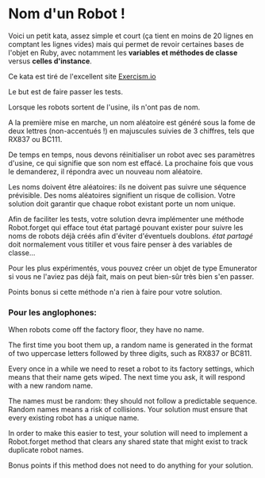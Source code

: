 # Nom d'un Robot !

Voici un petit kata, assez simple et court (ça tient en moins de 20 lignes en comptant les lignes vides) mais qui permet de revoir certaines bases de l'objet en Ruby, avec notamment les **variables et méthodes de classe** versus **celles d'instance**.  

Ce kata est tiré de l'excellent site [Exercism.io](https://exercism.io)

Le but est de faire passer les tests.  

Lorsque les robots sortent de l'usine, ils n'ont pas de nom.  

A la première mise en marche, un nom aléatoire est généré sous la fome de deux lettres (non-accentués !) en majuscules suivies de 3 chiffres, tels que RX837 ou BC111. 

De temps en temps, nous devons réinitialiser un robot avec ses paramètres d'usine, ce qui signifie que son nom est effacé. La prochaine fois que vous le demanderez, il répondra avec un nouveau nom aléatoire. 

Les noms doivent être aléatoires: ils ne doivent pas suivre une séquence prévisible. Des noms aléatoires signifient un risque de collision. Votre solution doit garantir que chaque robot existant porte un nom unique. 

Afin de faciliter les tests, votre solution devra implémenter une méthode Robot.forget qui efface tout état partagé pouvant exister pour suivre les noms de robots déjà créés afin d'éviter d'éventuels doublons. *état partagé* doit normalement vous titiller et vous faire penser à des variables de classe... 

Pour les plus expérimentés, vous pouvez créer un objet de type Emunerator si vous ne l'aviez pas déjà fait, mais on peut bien-sûr très bien s'en passer. 

Points bonus si cette méthode n'a rien à faire pour votre solution. 

### Pour les anglophones:

When robots come off the factory floor, they have no name. 

The first time you boot them up, a random name is generated in the format of two uppercase letters followed by three digits, such as RX837 or BC811.  

Every once in a while we need to reset a robot to its factory settings, which means that their name gets wiped. The next time you ask, it will respond with a new random name.  

The names must be random: they should not follow a predictable sequence. Random names means a risk of collisions. Your solution must ensure that every existing robot has a unique name.  

In order to make this easier to test, your solution will need to implement a Robot.forget method that clears any shared state that might exist to track duplicate robot names.  

Bonus points if this method does not need to do anything for your solution.  
